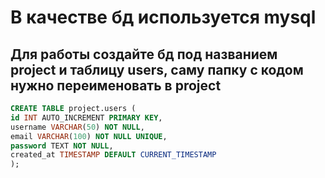 # В качестве бд используется mysql
## Для работы создайте бд под названием project и таблицу users, саму папку с кодом нужно переименовать в project
```sql
CREATE TABLE project.users (
id INT AUTO_INCREMENT PRIMARY KEY,
username VARCHAR(50) NOT NULL,
email VARCHAR(100) NOT NULL UNIQUE,
password TEXT NOT NULL,
created_at TIMESTAMP DEFAULT CURRENT_TIMESTAMP
);
```
